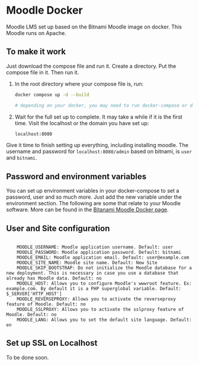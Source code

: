 # Moodle Docker

Moodle LMS set up based on the Bitnami Moodle image on docker. This Moodle runs on Apache.

## To make it work

Just download the compose file and run it. Create a directory. Put the compose file in it. Then run it.

1. In the root directory where your compose file is, run:

      ``` bash
      docker compose up -d --build 

      # depending on your docker, you may need to run docker-compose or docker compose
      ```

1. Wait for the full set up to complete. It may take a while if it is the first time. Visit the localhost or the domain you have set up:

      ```bash
      localhost:8080
      ```

Give it time to finish setting up everything, including installing moodle. The username and password for `localhost:8080/admin` based on bitnami, is `user` and `bitnami`.

## Password and environment variables

You can set up environment variables in your docker-compose to set a password, user and so much more. Just add the new variable under the environment section. The following are some that relate to your Moodle software. More can be found in the [Bitanami Moodle Docker page](https://hub.docker.com/r/bitnami/moodle/).

## User and Site configuration

```docker

    MOODLE_USERNAME: Moodle application username. Default: user
    MOODLE_PASSWORD: Moodle application password. Default: bitnami
    MOODLE_EMAIL: Moodle application email. Default: user@example.com
    MOODLE_SITE_NAME: Moodle site name. Default: New Site
    MOODLE_SKIP_BOOTSTRAP: Do not initialize the Moodle database for a new deployment. This is necessary in case you use a database that already has Moodle data. Default: no
    MOODLE_HOST: Allows you to configure Moodle's wwwroot feature. Ex: example.com. By default it is a PHP superglobal variable. Default: $_SERVER['HTTP_HOST']
    MOODLE_REVERSEPROXY: Allows you to activate the reverseproxy feature of Moodle. Default: no
    MOODLE_SSLPROXY: Allows you to activate the sslproxy feature of Moodle. Default: no
    MOODLE_LANG: Allows you to set the default site language. Default: en

```

## Set up SSL on Localhost

To be done soon.
